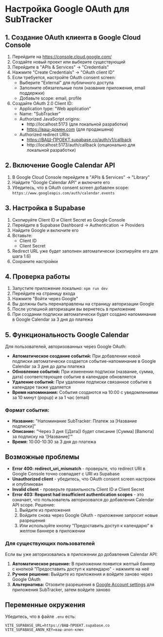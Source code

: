 # Настройка Google OAuth для SubTracker

## 1. Создание OAuth клиента в Google Cloud Console

1. Перейдите на https://console.cloud.google.com/
2. Создайте новый проект или выберите существующий
3. Перейдите в "APIs & Services" → "Credentials"
4. Нажмите "Create Credentials" → "OAuth client ID"
5. Если требуется, настройте OAuth consent screen:
   - Выберите "External" для публичного доступа
   - Заполните обязательные поля (название приложения, email поддержки)
   - Добавьте scope: email, profile
6. Создайте OAuth 2.0 Client ID:
   - Application type: "Web application"
   - Name: "SubTracker"
   - Authorized JavaScript origins:
     - http://localhost:5173 (для локальной разработки)
     - https://ваш-домен.com (для продакшена)
   - Authorized redirect URIs:
     - https://ВАШ-ПРОЕКТ.supabase.co/auth/v1/callback
     - http://localhost:5173/auth/callback (опционально для локальной разработки)

## 2. Включение Google Calendar API

1. В Google Cloud Console перейдите в "APIs & Services" → "Library"
2. Найдите "Google Calendar API" и включите его
3. Убедитесь, что в OAuth consent screen добавлен scope: `https://www.googleapis.com/auth/calendar.events`

## 3. Настройка в Supabase

1. Скопируйте Client ID и Client Secret из Google Console
2. Перейдите в Supabase Dashboard → Authentication → Providers
3. Найдите Google и включите его
4. Вставьте:
   - Client ID
   - Client Secret
5. Redirect URL уже будет заполнен автоматически (скопируйте его для шага 1.6)
6. Сохраните настройки

## 4. Проверка работы

1. Запустите приложение локально: `npm run dev`
2. Перейдите на страницу входа
3. Нажмите "Войти через Google"
4. Вы должны быть перенаправлены на страницу авторизации Google
5. После успешной авторизации вы вернетесь в приложение
6. При создании подписки автоматически будет создано напоминание в Google Calendar за 3 дня до платежа

## 5. Функциональность Google Calendar

Для пользователей, авторизованных через Google OAuth:

- **Автоматическое создание событий:** При добавлении новой подписки автоматически создается событие-напоминание в Google Calendar за 3 дня до даты платежа
- **Обновление событий:** При изменении подписки (название, сумма, дата) соответствующее событие в календаре обновляется
- **Удаление событий:** При удалении подписки связанное событие в календаре также удаляется
- **Время напоминания:** События создаются на 10:00 с уведомлениями за 10 минут (popup) и за 1 час (email)

### Формат события:
- **Название:** "Напоминание SubTracker: Платеж за [Название подписки]"
- **Описание:** "Через 3 дня ([Дата]) будет списание [Сумма] [Валюта] за подписку на '[Название]'"
- **Время:** 10:00-10:30 за 3 дня до платежа

## Возможные проблемы

- **Error 400: redirect_uri_mismatch** - проверьте, что redirect URI в Google Console точно совпадает с URI из Supabase
- **Unauthorized client** - убедитесь, что OAuth consent screen настроен и опубликован
- **Invalid client** - проверьте правильность Client ID и Client Secret
- **Error 403: Request had insufficient authentication scopes** - это означает, что пользователь авторизовался до добавления Calendar API scope. Решение:
  1. Выйдите из приложения
  2. Войдите снова через Google OAuth - приложение запросит новые разрешения
  3. Или используйте кнопку "Предоставить доступ к календарю" в желтом баннере в приложении

### Для существующих пользователей

Если вы уже авторизовались в приложении до добавления Calendar API:

1. **Автоматическое решение:** В приложении появится желтый баннер с кнопкой "Предоставить доступ к календарю" - нажмите на неё
2. **Ручное решение:** Выйдите из приложения и войдите заново через Google OAuth
3. **Альтернатива:** Отзовите разрешения в [Google Account settings](https://myaccount.google.com/permissions) для приложения SubTracker, затем войдите заново

## Переменные окружения

Убедитесь, что в файле `.env` есть:
```
VITE_SUPABASE_URL=https://ВАШ-ПРОЕКТ.supabase.co
VITE_SUPABASE_ANON_KEY=ваш-anon-ключ
```